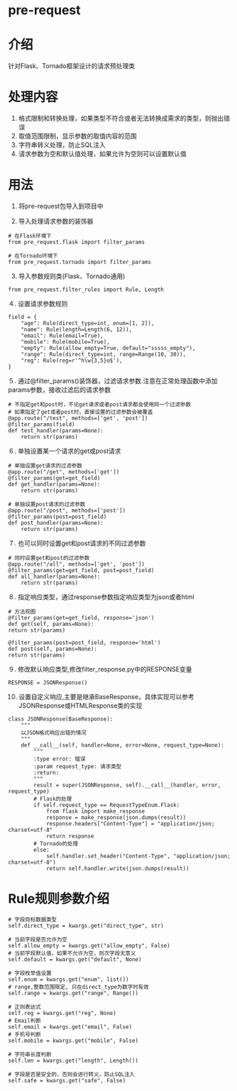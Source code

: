 # pre-request

# 介绍
针对Flask、Tornado框架设计的请求预处理类


# 处理内容
1. 格式限制和转换处理，如果类型不符合或者无法转换成需求的类型，则抛出错误
2. 取值范围限制，显示参数的取值内容的范围
3. 字符串转义处理，防止SQL注入
4. 请求参数为空和默认值处理，如果允许为空则可以设置默认值


# 用法
1. 将pre-request包导入到项目中


2. 导入处理请求参数的装饰器
```
# 在Flask环境下
from pre_request.flask import filter_params

# 在Tornado环境下
from pre_request.tornado import filter_params
```


3. 导入参数规则类(Flask、Tornado通用)
```
from pre_request.filter_rules import Rule, Length
```


４. 设置请求参数规则
```
field = {
    "age": Rule(direct_type=int, enum=[1, 2]),
    "name": Rule(length=Length(6, 12)),
    "email": Rule(email=True),
    "mobile": Rule(mobile=True),
    "empty": Rule(allow_empty=True, default="sssss_empty"),
    "range": Rule(direct_type=int, range=Range(10, 30)),
    "reg": Rule(reg=r'^h\w{3,5}o$'),
}
```


５. 通过@filter_params()装饰器，过滤请求参数.注意在正常处理函数中添加params参数，接收过滤后的请求参数
```
# 不指定get和post时，不论get请求或者post请求都会使用同一个过滤参数
# 如果指定了get或者post时，直接设置的过滤参数会被覆盖
@app.route("/test", methods=['get', 'post'])
@filter_params(field)
def test_handler(params=None):
    return str(params)
```


６. 单独设置某一个请求的get或post请求
```
# 单独设置get请求的过滤参数
@app.route("/get", methods=['get'])
@filter_params(get=get_field)
def get_handler(params=None):
    return str(params)
    
# 单独设置post请求的过滤参数
@app.route("/post", methods=['post'])
@filter_params(post=post_field)
def post_handler(params=None):
    return str(params)
```


７. 也可以同时设置get和post请求的不同过滤参数
```
# 同时设置get和post的过滤参数
@app.route("/all", methods=['get', 'post'])
@filter_params(get=get_field, post=post_field)
def all_handler(params=None):
    return str(params)
```


８. 指定响应类型，通过response参数指定响应类型为json或者html
```
# 方法视图
@filter_params(get=get_field, response='json')
def get(self, params=None):
return str(params)

@filter_params(post=post_field, response='html')
def post(self, params=None):
return str(params)
```


９. 修改默认响应类型,修改filter_response.py中的RESPONSE变量
```
RESPONSE = JSONResponse()
```


10. 设置自定义响应,主要是继承BaseResponse，具体实现可以参考JSONResponse或HTMLResponse类的实现
```
class JSONResponse(BaseResponse):
    """
    以JSON格式响应出错的情况
    """
    def __call__(self, handler=None, error=None, request_type=None):
        """
        :type error: 错误
        :param request_type: 请求类型
        :return:
        """
        result = super(JSONResponse, self).__call__(handler, error, request_type)
        # Flask的处理
        if self.request_type == RequestTypeEnum.Flask:
            from flask import make_response
            response = make_response(json.dumps(result))
            response.headers["Content-Type"] = "application/json; charset=utf-8"
            return response
        # Tornado的处理　
        else:
            self.handler.set_header("Content-Type", "application/json; charset=utf-8")
            return self.handler.write(json.dumps(result))
```


# Rule规则参数介绍
```
# 字段目标数据类型
self.direct_type = kwargs.get("direct_type", str)

# 当前字段是否允许为空
self.allow_empty = kwargs.get("allow_empty", False)
# 当前字段默认值，如果不允许为空，则次字段无意义
self.default = kwargs.get("default", None)

# 字段枚举值设置
self.enum = kwargs.get("enum", list())
# range,整数范围限定, 只在direct_type为数字时有效
self.range = kwargs.get("range", Range())

# 正则表达式
self.reg = kwargs.get("reg", None)
# Email判断
self.email = kwargs.get("email", False)
# 手机号判断
self.mobile = kwargs.get("mobile", False)

# 字符串长度判断
self.len = kwargs.get("length", Length())

# 字段是否是安全的，否则会进行转义，防止SQL注入
self.safe = kwargs.get("safe", False)
```
